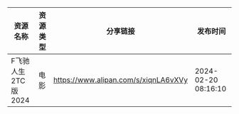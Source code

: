 | 资源名称          | 资源类型 | 分享链接                                 | 发布时间                |
| ------------- | ---- | ------------------------------------ | ------------------- |
| F飞驰人生2TC版2024 | 电影   | https://www.alipan.com/s/xiqnLA6vXVy | 2024-02-20 08:16:10 |
